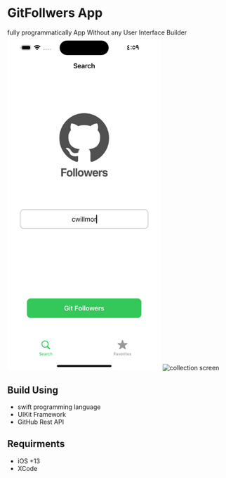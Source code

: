 # GitFollwers App
fully programmatically App Without any User Interface Builder 
<img src="https://github.com/Mahmoud810/GitFollwers/blob/main/screenShots/Simulator%20Screenshot%20-%20iPhone%2014%20Pro%20-%202023-07-01%20at%2004.59.32.png" alt="search screen" width = 350 heighy = 700>
<img src="" alt="collection screen">
## Build Using
- swift programming language
- UIKit Framework
- GitHub Rest API
## Requirments  
- iOS +13
- XCode
  
